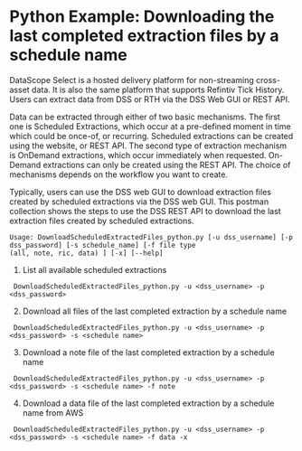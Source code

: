 # Python Example: Downloading the last completed extraction files by a schedule name

DataScope Select is a hosted delivery platform for non-streaming cross-asset data. It is also the same platform that supports Refintiv Tick History. Users can extract data from DSS or RTH via the DSS Web GUI or REST API.

Data can be extracted through either of two basic mechanisms. The first one is Scheduled Extractions, which occur at a pre-defined moment in time which could be once-of, or recurring. Scheduled extractions can be created using the website, or REST API. The second type of extraction mechanism is OnDemand extractions, which occur immediately when requested. On-Demand extractions can only be created using the REST API. The choice of mechanisms depends on the workflow you want to create.

Typically, users can use the DSS web GUI to download extraction files created by scheduled extractions via the DSS web GUI. This postman collection shows the steps to use the DSS REST API to download the last extraction files created by scheduled extractions.

```
Usage: DownloadScheduledExtractedFiles_python.py [-u dss_username] [-p dss_password] [-s schedule_name] [-f file type
(all, note, ric, data) ] [-x] [--help]
```

1. List all available scheduled extractions

```
 DownloadScheduledExtractedFiles_python.py -u <dss_username> -p <dss_password>
```

2. Download all files of the last completed extraction by a schedule name

```
 DownloadScheduledExtractedFiles_python.py -u <dss_username> -p <dss_password> -s <schedule name>
```
3. Download a note file of the last completed extraction by a schedule name

```
 DownloadScheduledExtractedFiles_python.py -u <dss_username> -p <dss_password> -s <schedule name> -f note
```

4. Download a data file of the last completed extraction by a schedule name from AWS

```
 DownloadScheduledExtractedFiles_python.py -u <dss_username> -p <dss_password> -s <schedule name> -f data -x
```
